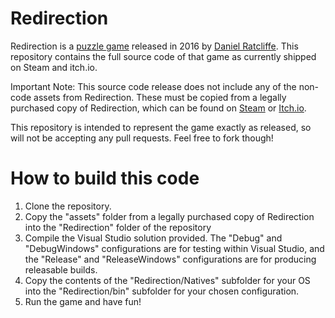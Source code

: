 # Redirection

Redirection is a [puzzle game](http://www.redirectiongame.com) released in 2016 by [Daniel Ratcliffe](http://www.twitter.com/DanTwohundred). This repository contains the full source code of that game as currently shipped on Steam and itch.io.

Important Note: This source code release does not include any of the non-code assets from Redirection. These must be copied from a legally purchased copy of Redirection, which can be found on [Steam](https://store.steampowered.com/app/305760/Redirection/) or [Itch.io](https://dan200.itch.io/redirection).

This repository is intended to represent the game exactly as released, so will not be accepting any pull requests. Feel free to fork though!

# How to build this code

1) Clone the repository.
2) Copy the "assets" folder from a legally purchased copy of Redirection into the "Redirection" folder of the repository
3) Compile the Visual Studio solution provided. The "Debug" and "DebugWindows" configurations are for testing within Visual Studio, and the "Release" and "ReleaseWindows" configurations are for producing releasable builds.
4) Copy the contents of the "Redirection/Natives" subfolder for your OS into the "Redirection/bin" subfolder for your chosen configuration.
5) Run the game and have fun!
